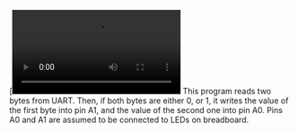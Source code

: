 [![Watch the video](https://github.com/AlexandraUkrainskaya/nucleo-c031c6-uart-led/blob/main/video5406998633184789645.mp4)
This program reads two bytes from UART. Then, if both bytes are either 0, or 1, it writes the value of the first byte into pin A1, and the value of the second one into pin A0. Pins A0 and A1 are assumed to be connected to LEDs on breadboard.
